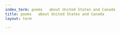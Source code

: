 ```yaml
---
index_term: poems   about United States and Canada
title: poems   about United States and Canada
layout: term

---
```

